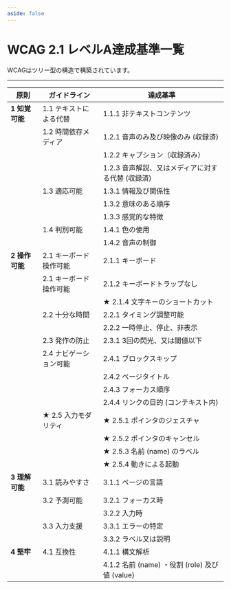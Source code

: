 ```yaml
---
aside: false
---
```


# WCAG 2.1 レベルA達成基準一覧

WCAGはツリー型の構造で構築されています。

---

| 原則 | ガイドライン | 達成基準 |
|-|-|-|
| **1 知覚可能** | 1.1 テキストによる代替  | 1.1.1 非テキストコンテンツ |
|| 1.2 時間依存メディア | 1.2.1 音声のみ及び映像のみ (収録済) |
||| 1.2.2 キャプション（収録済み） |
||| 1.2.3 音声解説、又はメディアに対する代替 (収録済) |
|| 1.3 適応可能 | 1.3.1 情報及び関係性 |
||| 1.3.2 意味のある順序 |
||| 1.3.3 感覚的な特徴 |
|| 1.4 判別可能 | 1.4.1 色の使用 |
||| 1.4.2 音声の制御 |
| **2 操作可能** | 2.1 キーボード操作可能 | 2.1.1 キーボード |
|| 2.1 キーボード操作可能 | 2.1.2 キーボードトラップなし |
||| ★ 2.1.4 文字キーのショートカット |
|| 2.2 十分な時間 | 2.2.1 タイミング調整可能 |
||| 2.2.2 一時停止、停止、非表示 |
|| 2.3 発作の防止 | 2.3.1 3回の閃光、又は閾値以下 |
|| 2.4 ナビゲーション可能 | 2.4.1 ブロックスキップ |
||| 2.4.2 ページタイトル |
||| 2.4.3 フォーカス順序 |
||| 2.4.4 リンクの目的 (コンテキスト内) |
|| ★ 2.5 入力モダリティ | ★ 2.5.1 ポインタのジェスチャ |
||| ★ 2.5.2 ポインタのキャンセル |
||| ★ 2.5.3 名前 (name) のラベル |
||| ★ 2.5.4 動きによる起動 |
| **3 理解可能** | 3.1 読みやすさ | 3.1.1 ページの言語 |
|| 3.2 予測可能 | 3.2.1 フォーカス時 |
||| 3.2.2 入力時 |
|| 3.3 入力支援 | 3.3.1 エラーの特定 |
||| 3.3.2 ラベル又は説明 |
| **4 堅牢** | 4.1 互換性 | 4.1.1 構文解析 |
||| 4.1.2 名前 (name) ・役割 (role) 及び値 (value) |